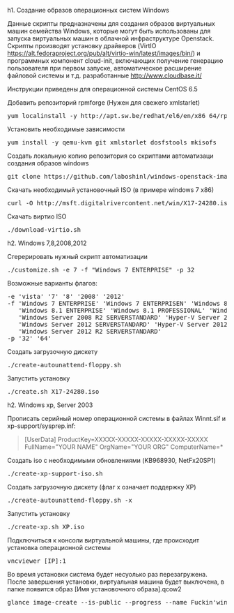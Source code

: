 h1. Создание образов операционных систем Windows

Данные скрипты предназначены для создания образов виртуальных машин семейства Windows, которые могут быть использованы для запуска виртуальных машин в облачной инфраструктуре Openstack.
Скрипты производят установку драйверов (VirtIO https://alt.fedoraproject.org/pub/alt/virtio-win/latest/images/bin/) и программных компонент cloud-init, включающих получение генерацию пользователя при первом запуске, автоматическое расширение файловой системы и т.д. разработанные http://www.cloudbase.it/

Инструкции приведены для операционной системы CentOS 6.5

Добавить репозиторий rpmforge (Нужен для свежего xmlstarlet)
<pre>
yum localinstall -y http://apt.sw.be/redhat/el6/en/x86_64/rpmforge/RPMS/rpmforge-release-0.5.3-1.el6.rf.x86_64.rpm
</pre>

Установить необходимые зависимости

<pre>
yum install -y qemu-kvm git xmlstarlet dosfstools mkisofs
</pre>

Создать локальную копию репозитория со скриптами автоматизаци создания образов windows

<pre>
git clone https://github.com/laboshinl/windows-openstack-imaging-tools.git && cd windows-openstack-imaging-tools/
</pre>

Скачать необходимый установочный ISO (в примере windows 7 x86)

<pre>
curl -O http://msft.digitalrivercontent.net/win/X17-24280.iso
</pre>

Скачать виртио ISO

<pre>
./download-virtio.sh
</pre> 

h2. 
Windows 7,8,2008,2012

Сгерерировать нужный скрипт автоматизации
<pre>
./customize.sh -e 7 -f "Windows 7 ENTERPRISE" -p 32
</pre>

Возможные варианты флагов:
<pre>
-e 'vista' '7' '8' '2008' '2012'
-f 'Windows 7 ENTERPRISE' 'Windows 7 ENTERPRISEN' 'Windows 8 ENTERPRISE' 'Windows 8 PROFESSIONAL' 
   'Windows 8.1 ENTERPRISE' 'Windows 8.1 PROFESSIONAL' 'Windows Server 2008 R2 SERVERHYPERCORE' 
   'Windows Server 2008 R2 SERVERSTANDARD' 'Hyper-V Server 2012 SERVERHYPERCORE' 
   'Windows Server 2012 SERVERSTANDARD' 'Hyper-V Server 2012 R2 SERVERHYPERCORE' 
   'Windows Server 2012 R2 SERVERSTANDARD'
-p '32' '64'
</pre> 
Создать загрузочную дискету
<pre>
./create-autounattend-floppy.sh
</pre> 

Запустить установку 
<pre>
./create.sh X17-24280.iso
</pre>

h2. 
Windows xp, Server 2003

Прописать серийный номер операционной системы в файлах Winnt.sif и xp-support/sysprep.inf:

> [UserData]
> ProductKey=XXXXX-XXXXX-XXXXX-XXXXX-XXXXX
> FullName="YOUR NAME"
> OrgName="YOUR ORG"
> ComputerName=*


Создать iso с необходимыми обновлениями (KB968930, NetFx20SP1)

<pre>
./create-xp-support-iso.sh 
</pre> 
 
Создать загрузочную дискету (флаг x означает поддержку XP)
<pre>
./create-autounattend-floppy.sh -x
</pre> 

Запустить установку 
<pre>
./create-xp.sh XP.iso
</pre>


Подключиться к консоли виртуальной машины, где происходит установка операционной системы
<pre>
vncviewer [IP]:1
</pre>

Во время установки система будет несуолько раз перезагружена.
После завершения установки, виртуальная машина будет выключена, в папке появится образ [Имя установочного образа].qcow2

<pre>
glance image-create --is-public --progress --name Fuckin'win7-i386 --container-format bare --disk-format qcow2 --human-readable < X17-24280.iso.qcow2
</pre>

